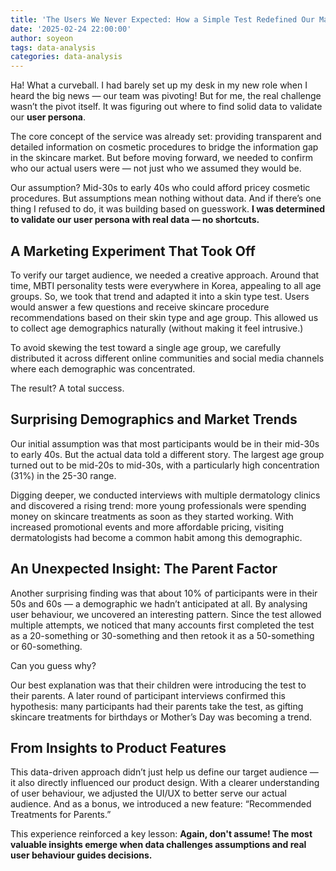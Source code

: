 ```yaml
---
title: 'The Users We Never Expected: How a Simple Test Redefined Our Market'
date: '2025-02-24 22:00:00'
author: soyeon
tags: data-analysis
categories: data-analysis
---
```


Ha! What a curveball. I had barely set up my desk in my new role when I heard the big news — our team was pivoting! But for me, the real challenge wasn’t the pivot itself. It was figuring out where to find solid data to validate our **user persona**.<br/>

The core concept of the service was already set: providing transparent and detailed information on cosmetic procedures to bridge the information gap in the skincare market. But before moving forward, we needed to confirm who our actual users were — not just who we assumed they would be.<br/>

Our assumption? Mid-30s to early 40s who could afford pricey cosmetic procedures. But assumptions mean nothing without data. And if there’s one thing I refused to do, it was building based on guesswork. **I was determined to validate our user persona with real data — no shortcuts.**<br/>

## **A Marketing Experiment That Took Off**

To verify our target audience, we needed a creative approach. Around that time, MBTI personality tests were everywhere in Korea, appealing to all age groups. So, we took that trend and adapted it into a skin type test. Users would answer a few questions and receive skincare procedure recommendations based on their skin type and age group. This allowed us to collect age demographics naturally (without making it feel intrusive.)<br/>

To avoid skewing the test toward a single age group, we carefully distributed it across different online communities and social media channels where each demographic was concentrated.<br/>

The result? A total success.<br/>

## **Surprising Demographics and Market Trends**

Our initial assumption was that most participants would be in their mid-30s to early 40s. But the actual data told a different story. The largest age group turned out to be mid-20s to mid-30s, with a particularly high concentration (31%) in the 25-30 range.<br/>

Digging deeper, we conducted interviews with multiple dermatology clinics and discovered a rising trend: more young professionals were spending money on skincare treatments as soon as they started working. With increased promotional events and more affordable pricing, visiting dermatologists had become a common habit among this demographic.<br/>

## **An Unexpected Insight: The Parent Factor**

Another surprising finding was that about 10% of participants were in their 50s and 60s — a demographic we hadn’t anticipated at all. By analysing user behaviour, we uncovered an interesting pattern. Since the test allowed multiple attempts, we noticed that many accounts first completed the test as a 20-something or 30-something and then retook it as a 50-something or 60-something.<br/>

Can you guess why?<br/>

Our best explanation was that their children were introducing the test to their parents. A later round of participant interviews confirmed this hypothesis: many participants had their parents take the test, as gifting skincare treatments for birthdays or Mother’s Day was becoming a trend.<br/>

## **From Insights to Product Features**

This data-driven approach didn’t just help us define our target audience — it also directly influenced our product design. With a clearer understanding of user behaviour, we adjusted the UI/UX to better serve our actual audience. And as a bonus, we introduced a new feature: “Recommended Treatments for Parents.”<br/>

This experience reinforced a key lesson: **Again, don't assume! The most valuable insights emerge when data challenges assumptions and real user behaviour guides decisions.**
